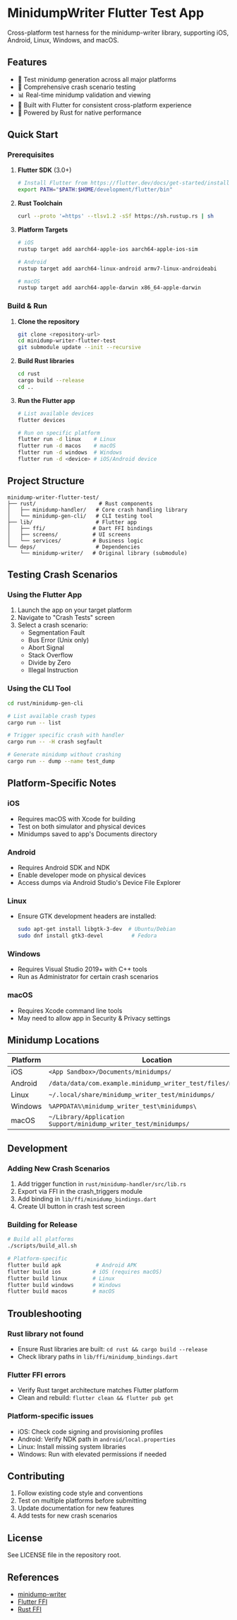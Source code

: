# MinidumpWriter Flutter Test App

Cross-platform test harness for the minidump-writer library, supporting iOS, Android, Linux, Windows, and macOS.

## Features

- 🔧 Test minidump generation across all major platforms
- 🧪 Comprehensive crash scenario testing
- 📊 Real-time minidump validation and viewing
- 🚀 Built with Flutter for consistent cross-platform experience
- 🦀 Powered by Rust for native performance

## Quick Start

### Prerequisites

1. **Flutter SDK** (3.0+)
   ```bash
   # Install Flutter from https://flutter.dev/docs/get-started/install
   export PATH="$PATH:$HOME/development/flutter/bin"
   ```

2. **Rust Toolchain**
   ```bash
   curl --proto '=https' --tlsv1.2 -sSf https://sh.rustup.rs | sh
   ```

3. **Platform Targets**
   ```bash
   # iOS
   rustup target add aarch64-apple-ios aarch64-apple-ios-sim

   # Android
   rustup target add aarch64-linux-android armv7-linux-androideabi

   # macOS
   rustup target add aarch64-apple-darwin x86_64-apple-darwin
   ```

### Build & Run

1. **Clone the repository**
   ```bash
   git clone <repository-url>
   cd minidump-writer-flutter-test
   git submodule update --init --recursive
   ```

2. **Build Rust libraries**
   ```bash
   cd rust
   cargo build --release
   cd ..
   ```

3. **Run the Flutter app**
   ```bash
   # List available devices
   flutter devices

   # Run on specific platform
   flutter run -d linux    # Linux
   flutter run -d macos    # macOS
   flutter run -d windows  # Windows
   flutter run -d <device> # iOS/Android device
   ```

## Project Structure

```
minidump-writer-flutter-test/
├── rust/                    # Rust components
│   ├── minidump-handler/   # Core crash handling library
│   └── minidump-gen-cli/   # CLI testing tool
├── lib/                    # Flutter app
│   ├── ffi/               # Dart FFI bindings
│   ├── screens/           # UI screens
│   └── services/          # Business logic
└── deps/                   # Dependencies
    └── minidump-writer/   # Original library (submodule)
```

## Testing Crash Scenarios

### Using the Flutter App

1. Launch the app on your target platform
2. Navigate to "Crash Tests" screen
3. Select a crash scenario:
   - Segmentation Fault
   - Bus Error (Unix only)
   - Abort Signal
   - Stack Overflow
   - Divide by Zero
   - Illegal Instruction

### Using the CLI Tool

```bash
cd rust/minidump-gen-cli

# List available crash types
cargo run -- list

# Trigger specific crash with handler
cargo run -- -H crash segfault

# Generate minidump without crashing
cargo run -- dump --name test_dump
```

## Platform-Specific Notes

### iOS
- Requires macOS with Xcode for building
- Test on both simulator and physical devices
- Minidumps saved to app's Documents directory

### Android
- Requires Android SDK and NDK
- Enable developer mode on physical devices
- Access dumps via Android Studio's Device File Explorer

### Linux
- Ensure GTK development headers are installed:
  ```bash
  sudo apt-get install libgtk-3-dev  # Ubuntu/Debian
  sudo dnf install gtk3-devel         # Fedora
  ```

### Windows
- Requires Visual Studio 2019+ with C++ tools
- Run as Administrator for certain crash scenarios

### macOS
- Requires Xcode command line tools
- May need to allow app in Security & Privacy settings

## Minidump Locations

| Platform | Location |
|----------|----------|
| iOS      | `<App Sandbox>/Documents/minidumps/` |
| Android  | `/data/data/com.example.minidump_writer_test/files/minidumps/` |
| Linux    | `~/.local/share/minidump_writer_test/minidumps/` |
| Windows  | `%APPDATA%\minidump_writer_test\minidumps\` |
| macOS    | `~/Library/Application Support/minidump_writer_test/minidumps/` |

## Development

### Adding New Crash Scenarios

1. Add trigger function in `rust/minidump-handler/src/lib.rs`
2. Export via FFI in the crash_triggers module
3. Add binding in `lib/ffi/minidump_bindings.dart`
4. Create UI button in crash test screen

### Building for Release

```bash
# Build all platforms
./scripts/build_all.sh

# Platform-specific
flutter build apk           # Android APK
flutter build ios          # iOS (requires macOS)
flutter build linux        # Linux
flutter build windows      # Windows
flutter build macos        # macOS
```

## Troubleshooting

### Rust library not found
- Ensure Rust libraries are built: `cd rust && cargo build --release`
- Check library paths in `lib/ffi/minidump_bindings.dart`

### Flutter FFI errors
- Verify Rust target architecture matches Flutter platform
- Clean and rebuild: `flutter clean && flutter pub get`

### Platform-specific issues
- iOS: Check code signing and provisioning profiles
- Android: Verify NDK path in `android/local.properties`
- Linux: Install missing system libraries
- Windows: Run with elevated permissions if needed

## Contributing

1. Follow existing code style and conventions
2. Test on multiple platforms before submitting
3. Update documentation for new features
4. Add tests for new crash scenarios

## License

See LICENSE file in the repository root.

## References

- [minidump-writer](https://github.com/rust-minidump/minidump-writer)
- [Flutter FFI](https://docs.flutter.dev/development/platform-integration/c-interop)
- [Rust FFI](https://doc.rust-lang.org/nomicon/ffi.html)